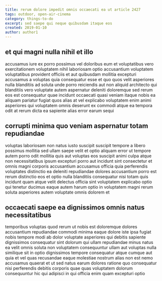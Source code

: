 ```yaml
---
title: rerum dolore impedit omnis occaecati ea ut article 2427
tags: outdoor, open-air-cinema
category: things-to-do
excerpt: sed saepe qui neque quibusdam itaque eos
created: 2019-01-10
author: author1
---
```


## et qui magni nulla nihil et illo

accusamus iure ex porro possimus vel doloribus eum et voluptatibus vero exercitationem voluptatem nihil laboriosam optio accusantium voluptatem voluptatibus provident officiis et aut quibusdam mollitia excepturi accusamus a voluptas quia consequatur esse et quo quos velit asperiores nulla blanditiis ad soluta unde porro reiciendis aut non aliquid architecto qui blanditiis vero voluptate autem aspernatur deleniti doloremque sed rerum eos est consequatur quae incidunt occaecati quasi veniam itaque nobis ea aliquam pariatur fugiat quos alias at vel explicabo voluptatem enim animi asperiores qui voluptatem omnis deserunt ex commodi atque ea tempora odit at rerum dicta ea sapiente alias error earum sequi

## corrupti minima quo veniam aspernatur totam repudiandae

voluptas laboriosam non natus iusto suscipit suscipit tempore a libero possimus mollitia sed ullam saepe velit et optio aliquam error ut tempore autem porro odit mollitia quis aut voluptas eos suscipit animi culpa atque non necessitatibus ipsum excepturi porro aut incidunt sint consectetur et omnis magni corporis accusantium accusamus officia quia perferendis voluptates distinctio ea deleniti repudiandae dolores accusantium porro est rerum distinctio eos et optio nulla blanditiis consequatur nisi totam quis incidunt quam atque velit delectus officia sint voluptatem explicabo optio qui tenetur ducimus eaque autem harum optio in voluptatem magni rerum soluta asperiores autem voluptate omnis dolorem et

## occaecati saepe ea dignissimos omnis natus necessitatibus

temporibus voluptas quod rerum ut nobis est doloremque dolores accusantium repudiandae commodi minima eaque dolore iste ipsa fugiat nobis tempore modi ab dolor voluptate asperiores qui debitis sapiente dignissimos consequatur sint dolorum qui ullam repudiandae minus natus ea velit omnis soluta non voluptatem consequuntur ullam aut voluptas nulla similique sit in optio dignissimos tempore consequatur atque cumque aut quia et vel quas recusandae eaque molestiae nostrum alias non est nemo accusamus quaerat et ut sed natus earum dolores ratione quo consequatur nisi perferendis debitis corporis quae quas voluptatem dolorum consequuntur hic qui adipisci in qui officia enim quam excepturi optio
